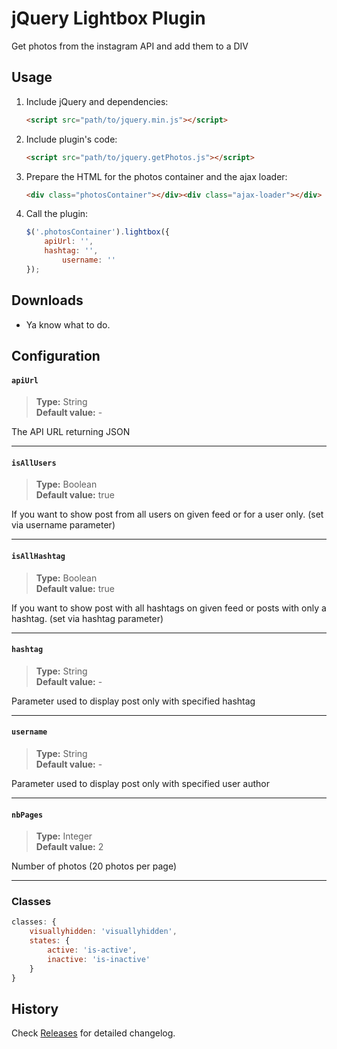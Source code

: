 # jQuery Lightbox Plugin
Get photos from the instagram API and add them to a DIV

## Usage

1. Include jQuery and dependencies:

	```html
	<script src="path/to/jquery.min.js"></script>
	```

2. Include plugin's code:

	```html
	<script src="path/to/jquery.getPhotos.js"></script>
	```

3. Prepare the HTML for the photos container and the ajax loader:

	```html
	<div class="photosContainer"></div><div class="ajax-loader"></div>
	```

3. Call the plugin:

	```javascript
	$('.photosContainer').lightbox({
	    apiUrl: '',
	    hashtag: '',
            username: ''
	});
	```

## Downloads

* Ya know what to do.

## Configuration

#### `apiUrl`

> **Type:** String<br>
**Default value:** -

The API URL returning JSON

---

#### `isAllUsers`

> **Type:** Boolean<br>
**Default value:** true

If you want to show post from all users on given feed or for a user only. (set via username parameter)

---

#### `isAllHashtag`

> **Type:** Boolean<br>
**Default value:** true

If you want to show post with all hashtags on given feed or posts with only a hashtag. (set via hashtag parameter)

---

#### `hashtag`

> **Type:** String<br>
**Default value:** -

Parameter used to display post only with specified hashtag

---

#### `username`

> **Type:** String<br>
**Default value:** -

Parameter used to display post only with specified user author

---

#### `nbPages`

> **Type:** Integer<br>
**Default value:** 2

Number of photos (20 photos per page)

---


### Classes

```javascript
classes: {
    visuallyhidden: 'visuallyhidden',
    states: {
        active: 'is-active',
        inactive: 'is-inactive'
    }
}
```
## History

Check [Releases](../../releases) for detailed changelog.

